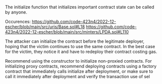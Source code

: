 The initialize function that initializes important contract state can be called by anyone.

Occurences:
https://github.com/code-423n4/2022-12-escher/blob/main/src/uris/Base.sol#L18 
https://github.com/code-423n4/2022-12-escher/blob/main/src/minters/LPDA.sol#L110

The attacker can initialize the contract before the legitimate deployer, hoping that the victim continues to use the same contract. In the best case for the victim, they notice it and have to redeploy their contract costing gas.

Recommend using the constructor to initialize non-proxied contracts. For initializing proxy contracts, recommend deploying contracts using a factory contract that immediately calls initialize after deployment, or make sure to call it immediately after deployment and verify the transaction
use of sel